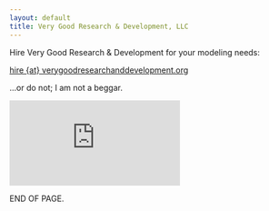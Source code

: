 ```yaml
---
layout: default
title: Very Good Research & Development, LLC
---
```


Hire Very Good Research & Development for your modeling needs:

[hire {at} verygoodresearchanddevelopment.org](mailto:hire@verygoodresearchanddevelopment.org)

...or do not; I am not a beggar.

<iframe class="commercial" src="https://www.youtube.com/embed/iGYEdXUSnis?ecver=1" frameborder="0" gesture="media" allow="encrypted-media" allowfullscreen></iframe>

END OF PAGE.
